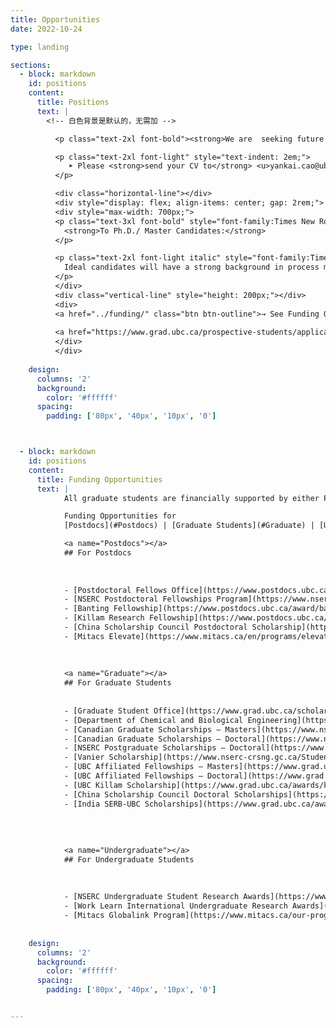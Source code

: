 ```yaml
---
title: Opportunities
date: 2022-10-24

type: landing

sections:
  - block: markdown
    id: positions
    content: 
      title: Positions
      text: |
        <!-- 白色背景是默认的，无需加 -->

          <p class="text-2xl font-bold"><strong>We are  seeking future postdoctoral researchers, graduate students, visiting students, and undergraduate students.</strong></p>

          <p class="text-2xl font-light" style="text-indent: 2em;">
             ➤ Please <strong>send your CV to</strong> <u>yankai.cao@ubc.ca</u>, and <strong>provide the following information:</strong> degree program and university, graduation year, GPA, class rank, English proficiency test score, desired start date, research summary, and future research plans (for postdocs). 
          </p>

          <div class="horizontal-line"></div>
          <div style="display: flex; align-items: center; gap: 2rem;">
          <div style="max-width: 700px;"> 
          <p class="text-3xl font-bold" style="font-family:Times New Roman, serif;">
            <strong>To Ph.D./ Master Candidates:</strong>
          </p>

          <p class="text-2xl font-light italic" style="font-family:Times New Roman, serif;">
            Ideal candidates will have a strong background in process modeling, control, optimization, and excellent communication skills. Students with a major in Control Engineering, Chemical Engineering, Automation Engineering, Systems Engineering, Industrial Engineering, Computer Science or Applied Mathematics are preferred.
          </p>
          </div>
          <div class="vertical-line" style="height: 200px;"></div>
          <div>
          <a href="../funding/" class="btn btn-outline">→ See Funding Opportunities</a>
    
          <a href="https://www.grad.ubc.ca/prospective-students/application-admission" class="btn btn-outline">→ Apply through UBC Graduate School</a>
          </div>
          </div>
    
    design:
      columns: '2'
      background:
        color: '#ffffff'   
      spacing:
        padding: ['80px', '40px', '10px', '0']



  - block: markdown
    id: positions
    content: 
      title: Funding Opportunities
      text: |
            All graduate students are financially supported by either PI’s research funds or scholarships. Students holding major scholarships (e.g. NSERC) or other confirmed funding sources, are more likely to be accepted and should indicate this in their communication. Scholarship holders are also provided with an additional top-up from PI’s research funds.

            Funding Opportunities for 
            [Postdocs](#Postdocs) | [Graduate Students](#Graduate) | [Undergraduate Students](#Undergraduate)

            <a name="Postdocs"></a>
            ## For Postdocs
            
             
            
            - [Postdoctoral Fellows Office](https://www.postdocs.ubc.ca/awards-funding)
            - [NSERC Postdoctoral Fellowships Program](https://www.nserc-crsng.gc.ca/Students-Etudiants/PD-NP/PDF-BP_eng.asp)
            - [Banting Fellowship](https://www.postdocs.ubc.ca/award/banting-postdoctoral-fellowships-program)
            - [Killam Research Fellowship](https://www.postdocs.ubc.ca/award/killam-postdoctoral-research-fellowship)
            - [China Scholarship Council Postdoctoral Scholarship](https://www.postdocs.ubc.ca/award/ubc-healthy-aging-postdoctoral-fellowship)
            - [Mitacs Elevate](https://www.mitacs.ca/en/programs/elevate/program-details)
            
             
            
            <a name="Graduate"></a>
            ## For Graduate Students
            
            
            - [Graduate Student Office](https://www.grad.ubc.ca/scholarships-awards-funding/award-opportunities)
            - [Department of Chemical and Biological Engineering](https://chbe.ubc.ca/graduate/awards-and-funding-opportunities/)
            - [Canadian Graduate Scholarships – Masters](https://www.nserc-crsng.gc.ca/Students-Etudiants/PG-CS/CGSM-BESCM_eng.asp)
            - [Canadian Graduate Scholarships – Doctoral](https://www.nserc-crsng.gc.ca/Students-Etudiants/PG-CS/CGSD-BESCD_eng.asp)
            - [NSERC Postgraduate Scholarships – Doctoral](https://www.nserc-crsng.gc.ca/Students-Etudiants/PG-CS/BellandPostgrad-BelletSuperieures_eng.asp)
            - [Vanier Scholarship](https://www.nserc-crsng.gc.ca/Students-Etudiants/PG-CS/VanierCGS-VanierBESC_eng.asp)
            - [UBC Affiliated Fellowships – Masters](https://www.grad.ubc.ca/awards/affiliated-fellowships-masters-program)
            - [UBC Affiliated Fellowships – Doctoral](https://www.grad.ubc.ca/awards/affiliated-fellowships-doctoral-program)
            - [UBC Killam Scholarship](https://www.grad.ubc.ca/awards/killam-doctoral-scholarships)
            - [China Scholarship Council Doctoral Scholarships](https://www.grad.ubc.ca/awards/china-scholarship-council-doctoral-scholarships)
            - [India SERB-UBC Scholarships](https://www.grad.ubc.ca/awards/serb-ubc-scholarship)
             
            
             
            
            <a name="Undergraduate"></a>
            ## For Undergraduate Students
            
             
            
            - [NSERC Undergraduate Student Research Awards](https://www.grad.ubc.ca/scholarships-awards-funding/award-opportunities)
            - [Work Learn International Undergraduate Research Awards](https://students.ubc.ca/career/ubc-experiences/work-learn-international-undergraduate-research-awards/)
            - [Mitacs Globalink Program](https://www.mitacs.ca/our-programs/globalink-graduate-fellowship/#student)
 
    
    design:
      columns: '2'
      background:
        color: '#ffffff'   
      spacing:
        padding: ['80px', '40px', '10px', '0']


---    
```


 
 

